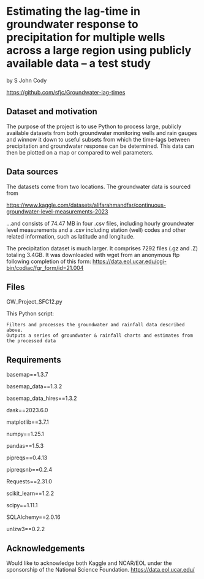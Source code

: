 
# Estimating the lag-time in groundwater response to precipitation for multiple wells across a large region using publicly available data – a test study

by S John Cody

https://github.com/sfjc/Groundwater-lag-times


## Dataset and motivation

The purpose of the project is to use Python to process large, publicly available datasets from both groundwater monitoring wells and rain gauges and winnow it down to useful subsets from which the time-lags between precipitation and groundwater response can be determined. This data can then be plotted on a map or compared to well parameters.


## Data sources

The datasets come from two locations. The groundwater data is sourced from

https://www.kaggle.com/datasets/alifarahmandfar/continuous-groundwater-level-measurements-2023

...and consists of 74.47 MB in four .csv files, including hourly groundwater level measurements and a .csv including station (well) codes and other related information, such as latitude and longitude.

The precipitation dataset is much larger. It comprises 7292 files (.gz and .Z) totaling 3.4GB.
It was downloaded with wget from an anonymous ftp following completion of this form:
https://data.eol.ucar.edu/cgi-bin/codiac/fgr_form/id=21.004

## Files

GW_Project_SFC12.py

This Python script:

    Filters and processes the groundwater and rainfall data described above.
    Outputs a series of groundwater & rainfall charts and estimates from the processed data

## Requirements

basemap==1.3.7

basemap_data==1.3.2

basemap_data_hires==1.3.2

dask==2023.6.0

matplotlib==3.7.1

numpy==1.25.1

pandas==1.5.3

pipreqs==0.4.13

pipreqsnb==0.2.4

Requests==2.31.0

scikit_learn==1.2.2

scipy==1.11.1

SQLAlchemy==2.0.16

unlzw3==0.2.2


## Acknowledgements

Would like to acknowledge both Kaggle and NCAR/EOL under the sponsorship of the National Science Foundation. https://data.eol.ucar.edu/

